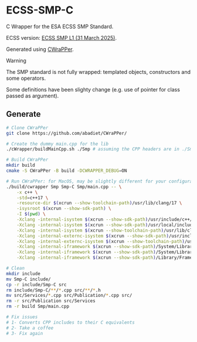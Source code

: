 # ECSS-SMP-C
C Wrapper for the ESA ECSS SMP Standard.

ECSS version: [ECSS SMP L1 (31 March 2025)](https://ecss.nl/wp-content/uploads/2025/08/ECSS_SMP_L1_(31March2025).zip).

Generated using [CWraPPer](https://github.com/abadiet/CWraPPer/).

> [!WARNING]
> The SMP standard is not fully wrapped: templated objects, constructors and some operators.
> 
> Some definitions have been slighty change (e.g. use of pointer for class passed as argument).

## Generate
```bash
# Clone CWraPPer
git clone https://github.com/abadiet/CWraPPer/

# Create the dummy main.cpp for the lib
./cWrapper/buildMainCpp.sh ./Smp # assuming the CPP headers are in ./Smp

# Build CWraPPer
mkdir build
cmake -S CWraPPer -B build -DCWRAPPER_DEBUG=ON

# Run CWraPPer: for MacOS, may be slightly different for your configuration
./build/cwrapper Smp Smp-C Smp/main.cpp -- \
    -x c++ \
    -std=c++17 \
    -resource-dir $(xcrun --show-toolchain-path)/usr/lib/clang/17 \
    -isysroot $(xcrun --show-sdk-path) \
    -I $(pwd) \
    -Xclang -internal-isystem $(xcrun --show-sdk-path)/usr/include/c++/v1 \
    -Xclang -internal-isystem $(xcrun --show-sdk-path)/usr/local/include \
    -Xclang -internal-isystem $(xcrun --show-toolchain-path)/usr/lib/clang/17/include \
    -Xclang -internal-externc-isystem $(xcrun --show-sdk-path)/usr/include \
    -Xclang -internal-externc-isystem $(xcrun --show-toolchain-path)/usr/include \
    -Xclang -internal-iframework $(xcrun --show-sdk-path)/System/Library/Frameworks \
    -Xclang -internal-iframework $(xcrun --show-sdk-path)/System/Library/SubFrameworks \
    -Xclang -internal-iframework $(xcrun --show-sdk-path)/Library/Frameworks

# Clean
mkdir include
mv Smp-C include/
cp -r include/Smp-C src
rm include/Smp-C/**/*.cpp src/**/*.h
mv src/Services/*.cpp src/Publication/*.cpp src/
rm -r src/Publication src/Services
rm -r build Smp/main.cpp

# Fix issues
# 1- Converts CPP includes to their C equivalents
# 2- Take a coffee
# 3- Fix again
```
